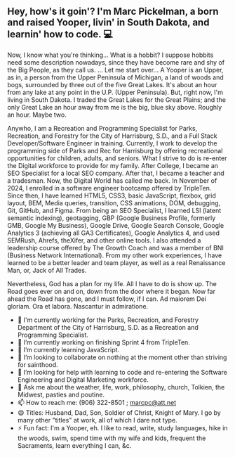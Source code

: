 ## Hey, how's it goin'? I'm Marc Pickelman, a born and raised Yooper, livin' in South Dakota, and learnin' how to code. 💻

Now, I know what you're thinking...
What is a hobbit? I suppose hobbits need some description nowadays, since they have become rare and shy of the Big People, as they call us.
... Let me start over...
A Yooper is an Upper, as in, a person from the Upper Peninsula of Michigan, a land of woods and bogs, surrounded by three out of the five Great Lakes. It's about an hour from any lake at any point in the U.P. (Upper Peninsula). But, right now, I'm living in South Dakota. I traded the Great Lakes for the Great Plains; and the only Great Lake an hour away from me is the big, blue sky above. Roughly an hour. Maybe two.

Anywho, I am a Recreation and Programming Specialist for Parks, Recreation, and Forestry for the City of Harrisburg, S.D., and a Full Stack Developer/Software Engineer in training. Currently, I work to develop the programming side of Parks and Rec for Harrisburg by offering recreational opportunities for children, adults, and seniors. What I strive to do is re-enter the Digital workforce to provide for my family. After College, I became an SEO Specialist for a local SEO company. After that, I became a teacher and a tradesman. Now, the Digital World has called me back.
In November of 2024, I enrolled in a software engineer bootcamp offered by TripleTen. Since then, I have learned HTML5, CSS3, basic JavaScript, flexbox, grid layout, BEM, Media queries, transition, CSS animations, DOM, debugging, Git, GitHub, and Figma. From being an SEO Specialist, I learned LSI (latent semantic indexing), geotagging, GBP (Google Business Profile, formerly GMB, Google My Business), Google Drive, Google Search Console, Google Analytics 3 (achieving all GA3 Certificates), Google Analytics 4, and used SEMRush, Ahrefs, theXifer, and other online tools. I also attended a leadership course offered by The Growth Coach and was a member of BNI (Business Network International). From my other work experiences, I have learned to be a better leader and team player, as well as a real Renaissance Man, or, Jack of All Trades.

Nevertheless, God has a plan for my life. All I have to do is show up.
The Road goes ever on and on, down from the door where it began. Now far ahead the Road has gone, and I must follow, if I can.
Ad maiorem Dei gloriam. Ora et labora. Nascantur in admiratione.

- 🌳 I'm currently working for the Parks, Recreation, and Forestry Department of the City of Harrisburg, S.D. as a Recreation and Programming Specialist.
- 🔭 I’m currently working on finishing Sprint 4 from TripleTen.
- 🌱 I’m currently learning JavaScript.
- 👯 I’m looking to collaborate on nothing at the moment other than striving for sainthood.
- 🤔 I’m looking for help with learning to code and re-entering the Software Engineering and Digital Marketing workforce.
- 💬 Ask me about the weather, life, work, philosophy, church, Tolkien, the Midwest, pasties and poutine.
- 📫 How to reach me: (906) 322-8501 ; marcpc@att.net
- 😄 Titles: Husband, Dad, Son, Soldier of Christ, Knight of Mary. I go by many other "titles" at work, all of which I dare not type.
- ⚡ Fun fact: I'm a Yooper, eh. I like to read, write, study languages, hike in the woods, swim, spend time with my wife and kids, frequent the Sacraments, learn everything I can, &c.

